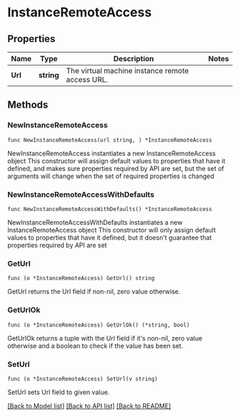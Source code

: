 # InstanceRemoteAccess

## Properties

Name | Type | Description | Notes
------------ | ------------- | ------------- | -------------
**Url** | **string** | The virtual machine instance remote access URL. | 

## Methods

### NewInstanceRemoteAccess

`func NewInstanceRemoteAccess(url string, ) *InstanceRemoteAccess`

NewInstanceRemoteAccess instantiates a new InstanceRemoteAccess object
This constructor will assign default values to properties that have it defined,
and makes sure properties required by API are set, but the set of arguments
will change when the set of required properties is changed

### NewInstanceRemoteAccessWithDefaults

`func NewInstanceRemoteAccessWithDefaults() *InstanceRemoteAccess`

NewInstanceRemoteAccessWithDefaults instantiates a new InstanceRemoteAccess object
This constructor will only assign default values to properties that have it defined,
but it doesn't guarantee that properties required by API are set

### GetUrl

`func (o *InstanceRemoteAccess) GetUrl() string`

GetUrl returns the Url field if non-nil, zero value otherwise.

### GetUrlOk

`func (o *InstanceRemoteAccess) GetUrlOk() (*string, bool)`

GetUrlOk returns a tuple with the Url field if it's non-nil, zero value otherwise
and a boolean to check if the value has been set.

### SetUrl

`func (o *InstanceRemoteAccess) SetUrl(v string)`

SetUrl sets Url field to given value.



[[Back to Model list]](../README.md#documentation-for-models) [[Back to API list]](../README.md#documentation-for-api-endpoints) [[Back to README]](../README.md)


